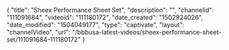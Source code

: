 {
    "title": "Sheex Performance Sheet Set",
    "description": "",
    "channelid": "111091684",
    "videoid": "111180172",
    "date_created": "1502924026",
    "date_modified": "1504049177",
    "type": "captivate",
    "layout": "channelVideo",
    "url": "\/bbbusa-latest-videos\/sheex-performance-sheet-set\/111091684-111180172"
}